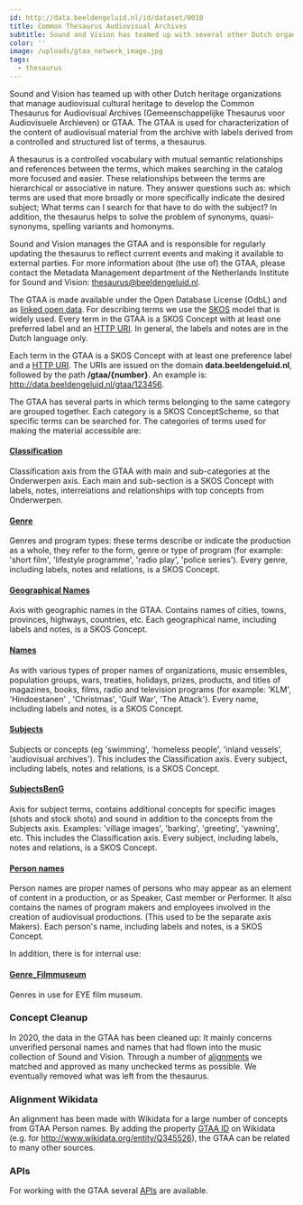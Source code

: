 ```yaml
---
id: http://data.beeldengeluid.nl/id/dataset/0010
title: Common Thesaurus Audiovisual Archives
subtitle: Sound and Vision has teamed up with several other Dutch organizations that manage audiovisual cultural heritage to develop the Gemeenschappelijke Thesaurus voor Audiovisuele Archieven (Common Thesaurus for Audiovisual Archives, GTAA). The GTAA is used for efficient characterization of the content of audio-visual material from the archive with labels derived from a controlled and structured list of terms, a thesaurus.
color: ''
image: /uploads/gtaa_network_image.jpg
tags:
  - thesaurus
---
```


Sound and Vision has teamed up with other Dutch heritage organizations that manage audiovisual cultural heritage to develop the Common Thesaurus for Audiovisual Archives (Gemeenschappelijke Thesaurus voor Audiovisuele Archieven) or GTAA. The GTAA is used for characterization of the content of audiovisual material from the archive with labels derived from a controlled and structured list of terms, a thesaurus.

A thesaurus is a controlled vocabulary with mutual semantic relationships and references between the terms, which makes searching in the catalog more focused and easier. These relationships between the terms are hierarchical or associative in nature. They answer questions such as: which terms are used that more broadly or more specifically indicate the desired subject; What terms can I search for that have to do with the subject? In addition, the thesaurus helps to solve the problem of synonyms, quasi-synonyms, spelling variants and homonyms.

Sound and Vision manages the GTAA and is responsible for regularly updating the thesaurus to reflect current events and making it available to external parties. For more information about (the use of) the GTAA, please contact the Metadata Management department of the Netherlands Institute for Sound and Vision: [thesaurus@beeldengeluid.nl](mailto:thesaurus@beeldengeluid.nl).

The GTAA is made available under the Open Database License (OdbL) and as [linked open data](https://www.den.nl/aan-de-slag/uitvoeren/hoe-maak-je-het-beschikbaar/linked-open-data). For describing terms we use the [SKOS](https://www.w3.org/2004/02/skos/) model that is widely used. Every term in the GTAA is a SKOS Concept with at least one preferred label and an [HTTP URI](https://en.wikipedia.org/wiki/Uniform_Resource_Identifier). In general, the labels and notes are in the Dutch language only.

Each term in the GTAA is a SKOS Concept with at least one preference label and a [HTTP URI](https://en.wikipedia.org/wiki/Uniform_Resource_Identifier). The URIs are issued on the domain **data.beeldengeluid.nl**, followed by the path **/gtaa/{number}**. An example is: http://data.beeldengeluid.nl/gtaa/123456.

The GTAA has several parts in which terms belonging to the same category are grouped together. Each category is a SKOS ConceptScheme, so that specific terms can be searched for. The categories of terms used for making the material accessible are:

#### [Classification](https://data.beeldengeluid.nl/gtaa/Classificatie)

Classification axis from the GTAA with main and sub-categories at the Onderwerpen axis. Each main and sub-section is a SKOS Concept with labels, notes, interrelations and relationships with top concepts from Onderwerpen.

#### [Genre](https://data.beeldengeluid.nl/gtaa/Genre)

Genres and program types: these terms describe or indicate the production as a whole, they refer to the form, genre or type of program (for example: 'short film', 'lifestyle programme', 'radio play', 'police series'). Every genre, including labels, notes and relations, is a SKOS Concept.

#### [Geographical Names](https://data.beeldengeluid.nl/gtaa/GeografischeNamen)

Axis with geographic names in the GTAA. Contains names of cities, towns, provinces, highways, countries, etc. Each geographical name, including labels and notes, is a SKOS Concept.

#### [Names](https://data.beeldengeluid.nl/gtaa/Namen)

As with various types of proper names of organizations, music ensembles, population groups, wars, treaties, holidays, prizes, products, and titles of magazines, books, films, radio and television programs (for example: 'KLM', 'Hindoestanen' , 'Christmas', 'Gulf War', 'The Attack'). Every name, including labels and notes, is a SKOS Concept.

#### [Subjects](https://data.beeldengeluid.nl/gtaa/Onderwerpen)

Subjects or concepts (eg 'swimming', 'homeless people', 'inland vessels', 'audiovisual archives'). This includes the Classification axis. Every subject, including labels, notes and relations, is a SKOS Concept.

#### [SubjectsBenG](https://data.beeldengeluid.nl/gtaa/OnderwerpenBenG)
Axis for subject terms, contains additional concepts for specific images (shots and stock shots) and sound in addition to the concepts from the Subjects axis. Examples: 'village images', 'barking', 'greeting', 'yawning', etc. This includes the Classification axis. Every subject, including labels, notes and relations, is a SKOS Concept.

#### [Person names](https://data.beeldengeluid.nl/gtaa/Persoonsnamen)
Person names are proper names of persons who may appear as an element of content in a production, or as Speaker, Cast member or Performer. It also contains the names of program makers and employees involved in the creation of audiovisual productions. (This used to be the separate axis Makers). Each person's name, including labels and notes, is a SKOS Concept.

In addition, there is for internal use:
#### [Genre_Filmmuseum](https://data.beeldengeluid.nl/gtaa/Genre_Filmmuseum)
Genres in use for EYE film museum.

### Concept Cleanup
In 2020, the data in the GTAA has been cleaned up: It mainly concerns unverified personal names and names that had flown into the music collection of Sound and Vision. Through a number of [alignments](https://www.pldn.nl/wiki/Vocabulary_alignment) we matched and approved as many unchecked terms as possible. We eventually removed what was left from the thesaurus.

### Alignment Wikidata
An alignment has been made with Wikidata for a large number of concepts from GTAA Person names. By adding the property [GTAA ID](https://www.wikidata.org/wiki/Property:P1741) on Wikidata (e.g. for http://www.wikidata.org/entity/Q345526), the GTAA can be related to many other sources.

### APIs

For working with the GTAA several [APIs](/apis/gtaa) are available.
